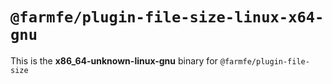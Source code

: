 # `@farmfe/plugin-file-size-linux-x64-gnu`

This is the **x86_64-unknown-linux-gnu** binary for `@farmfe/plugin-file-size`
